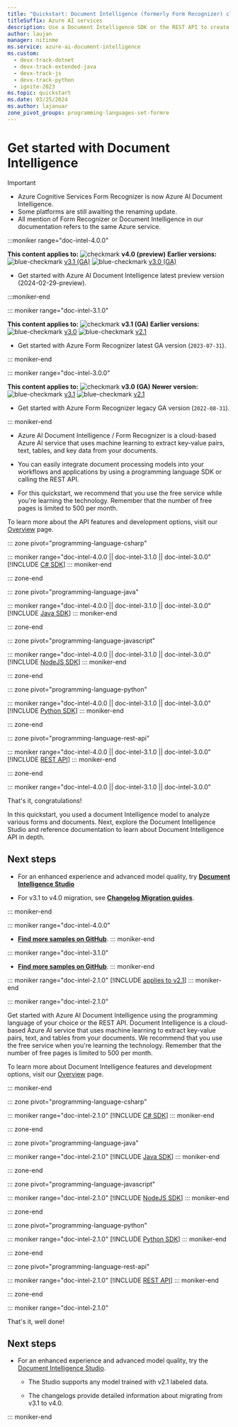 ```yaml
---
title: "Quickstart: Document Intelligence (formerly Form Recognizer) client libraries | REST API "
titleSuffix: Azure AI services
description: Use a Document Intelligence SDK or the REST API to create a forms processing app that extracts key data and structure elements from your documents.
author: laujan
manager: nitinme
ms.service: azure-ai-document-intelligence
ms.custom:
  - devx-track-dotnet
  - devx-track-extended-java
  - devx-track-js
  - devx-track-python
  - ignite-2023
ms.topic: quickstart
ms.date: 03/25/2024
ms.author: lajanuar
zone_pivot_groups: programming-languages-set-formre
---
```



# Get started with Document Intelligence

> [!IMPORTANT]
>
> * Azure Cognitive Services Form Recognizer is now Azure AI Document Intelligence.
> * Some platforms are still awaiting the renaming update.
> * All mention of Form Recognizer or Document Intelligence in our documentation refers to the same Azure service.

:::moniker range="doc-intel-4.0.0"

**This content applies to:** ![checkmark](../media/yes-icon.png) **v4.0 (preview)** **Earlier versions:** ![blue-checkmark](../media/blue-yes-icon.png) [v3.1 (GA)](?view=doc-intel-3.1.0&preserve-view=true) ![blue-checkmark](../media/blue-yes-icon.png) [v3.0 (GA)](?view=doc-intel-3.0.0&preserve-view=true)

* Get started with Azure AI Document Intelligence latest preview version (2024-02-29-preview).

:::moniker-end

::: moniker range="doc-intel-3.1.0"

**This content applies to:** ![checkmark](../media/yes-icon.png) **v3.1 (GA)** **Earlier versions:** ![blue-checkmark](../media/blue-yes-icon.png) [v3.0](?view=doc-intel-3.0.0&preserve-view=true) ![blue-checkmark](../media/blue-yes-icon.png) [v2.1](?view=doc-intel-2.1.0&preserve-view=true)

* Get started with Azure Form Recognizer latest GA version (`2023-07-31`).

::: moniker-end

::: moniker range="doc-intel-3.0.0"

**This content applies to:** ![checkmark](../media/yes-icon.png) **v3.0 (GA)** **Newer version:** ![blue-checkmark](../media/blue-yes-icon.png) [v3.1](?view=doc-intel-3.1.0&preserve-view=true)   ![blue-checkmark](../media/blue-yes-icon.png) [v2.1](?view=doc-intel-2.1.0&preserve-view=true)

* Get started with Azure Form Recognizer legacy GA version (`2022-08-31`).

::: moniker-end

* Azure AI Document Intelligence / Form Recognizer is a cloud-based Azure AI service that uses machine learning to extract key-value pairs, text, tables, and key data from your documents.

* You can easily integrate document processing models into your workflows and applications by using a programming language SDK or calling the REST API.

* For this quickstart, we recommend that you use the free service while you're learning the technology. Remember that the number of free pages is limited to 500 per month.

To learn more about the API features and development options, visit our [Overview](../overview.md) page.

::: zone pivot="programming-language-csharp"

::: moniker range="doc-intel-4.0.0 || doc-intel-3.1.0 || doc-intel-3.0.0"
[!INCLUDE [C# SDK](includes/csharp-sdk.md)]
::: moniker-end

::: zone-end

::: zone pivot="programming-language-java"

::: moniker range="doc-intel-4.0.0 || doc-intel-3.1.0 || doc-intel-3.0.0"
[!INCLUDE [Java SDK](includes/java-sdk.md)]
::: moniker-end

::: zone-end

::: zone pivot="programming-language-javascript"

::: moniker range="doc-intel-4.0.0 || doc-intel-3.1.0 || doc-intel-3.0.0"
[!INCLUDE [NodeJS SDK](includes/javascript-sdk.md)]
::: moniker-end

::: zone-end

::: zone pivot="programming-language-python"

::: moniker range="doc-intel-4.0.0 || doc-intel-3.1.0 || doc-intel-3.0.0"
[!INCLUDE [Python SDK](includes/python-sdk.md)]
::: moniker-end

::: zone-end

::: zone pivot="programming-language-rest-api"

::: moniker range="doc-intel-4.0.0 || doc-intel-3.1.0 || doc-intel-3.0.0"
[!INCLUDE [REST API](includes/rest-api.md)]
::: moniker-end

::: zone-end

::: moniker range="doc-intel-4.0.0 || doc-intel-3.1.0 || doc-intel-3.0.0"

That's it, congratulations!

In this quickstart, you used a document Intelligence model to analyze various forms and documents. Next, explore the Document Intelligence Studio and reference documentation to learn about Document Intelligence API in depth.

## Next steps

* For an enhanced experience and advanced model quality, try [**Document Intelligence Studio**](https://formrecognizer.appliedai.azure.com/studio)

* For v3.1 to v4.0 migration, see [**Changelog Migration guides**](../changelog-release-history.md#march-2024-preview-release).

::: moniker-end

::: moniker range="doc-intel-4.0.0" 
* [**Find more samples on GitHub**](https://github.com/Azure-Samples/document-intelligence-code-samples/tree/main).
::: moniker-end

::: moniker range="doc-intel-3.1.0" 
* [**Find more samples on GitHub**](https://github.com/Azure-Samples/document-intelligence-code-samples/tree/v3.1(2023-07-31-GA)).
::: moniker-end

::: moniker range="doc-intel-2.1.0"
[!INCLUDE [applies to v2.1](../includes/applies-to-v21.md)]
::: moniker-end

::: moniker range="doc-intel-2.1.0"

Get started with Azure AI Document Intelligence using the programming language of your choice or the REST API. Document Intelligence is a cloud-based Azure AI service that uses machine learning to extract key-value pairs, text, and tables from your documents. We recommend that you use the free service when you're learning the technology. Remember that the number of free pages is limited to 500 per month.

To learn more about Document Intelligence features and development options, visit our [Overview](../overview.md) page.

::: moniker-end

::: zone pivot="programming-language-csharp"

::: moniker range="doc-intel-2.1.0"
[!INCLUDE [C# SDK](includes/v2-1/csharp.md)]
::: moniker-end

::: zone-end

::: zone pivot="programming-language-java"

::: moniker range="doc-intel-2.1.0"
[!INCLUDE [Java SDK](includes/v2-1/java.md)]
::: moniker-end

::: zone-end

::: zone pivot="programming-language-javascript"

::: moniker range="doc-intel-2.1.0"
[!INCLUDE [NodeJS SDK](includes/v2-1/javascript.md)]
::: moniker-end

::: zone-end

::: zone pivot="programming-language-python"

::: moniker range="doc-intel-2.1.0"
[!INCLUDE [Python SDK](includes/v2-1/python.md)]
::: moniker-end

::: zone-end

::: zone pivot="programming-language-rest-api"

::: moniker range="doc-intel-2.1.0"
[!INCLUDE [REST API](includes/v2-1/rest-api.md)]
::: moniker-end

::: zone-end

::: moniker range="doc-intel-2.1.0"

That's it, well done!

## Next steps

* For an enhanced experience and advanced model quality, try the [Document Intelligence Studio](https://formrecognizer.appliedai.azure.com/studio).

  * The Studio supports any model trained with v2.1 labeled data.
  
  * The changelogs provide detailed information about migrating from v3.1 to v4.0. 

::: moniker-end

